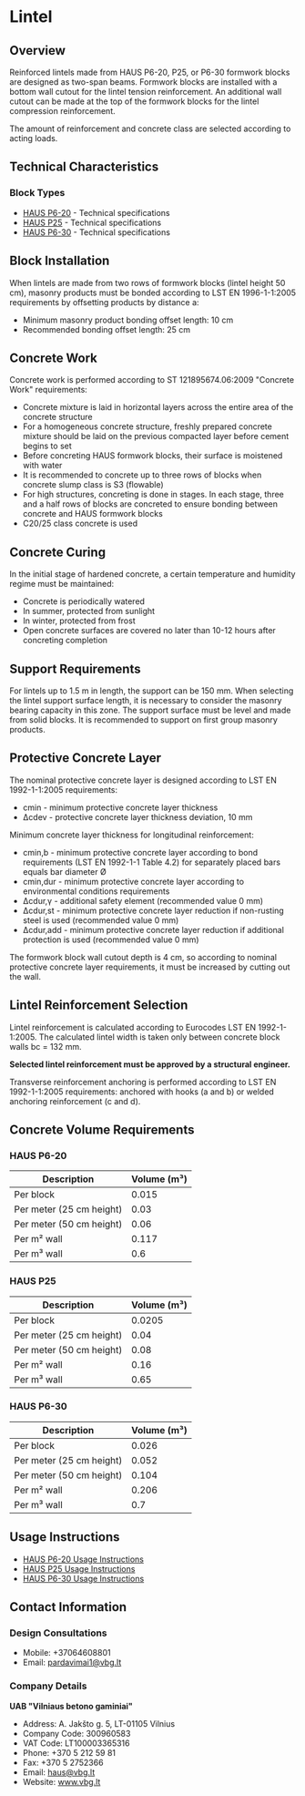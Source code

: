# Lintel

## Overview
Reinforced lintels made from HAUS P6-20, P25, or P6-30 formwork blocks are designed as two-span beams. Formwork blocks are installed with a bottom wall cutout for the lintel tension reinforcement. An additional wall cutout can be made at the top of the formwork blocks for the lintel compression reinforcement.

The amount of reinforcement and concrete class are selected according to acting loads.

## Technical Characteristics
### Block Types
- [HAUS P6-20](https://www.vbg.lt/wp-content/uploads/2020/12/ESD_P6_20.pdf) - Technical specifications
- [HAUS P25](https://www.vbg.lt/wp-content/uploads/2020/12/ECD_P25.pdf) - Technical specifications
- [HAUS P6-30](https://www.vbg.lt/wp-content/uploads/2020/12/ESD_P6-30.pdf) - Technical specifications

## Block Installation
When lintels are made from two rows of formwork blocks (lintel height 50 cm), masonry products must be bonded according to LST EN 1996-1-1:2005 requirements by offsetting products by distance a:
- Minimum masonry product bonding offset length: 10 cm
- Recommended bonding offset length: 25 cm

## Concrete Work
Concrete work is performed according to ST 121895674.06:2009 "Concrete Work" requirements:
- Concrete mixture is laid in horizontal layers across the entire area of the concrete structure
- For a homogeneous concrete structure, freshly prepared concrete mixture should be laid on the previous compacted layer before cement begins to set
- Before concreting HAUS formwork blocks, their surface is moistened with water
- It is recommended to concrete up to three rows of blocks when concrete slump class is S3 (flowable)
- For high structures, concreting is done in stages. In each stage, three and a half rows of blocks are concreted to ensure bonding between concrete and HAUS formwork blocks
- C20/25 class concrete is used

## Concrete Curing
In the initial stage of hardened concrete, a certain temperature and humidity regime must be maintained:
- Concrete is periodically watered
- In summer, protected from sunlight
- In winter, protected from frost
- Open concrete surfaces are covered no later than 10-12 hours after concreting completion

## Support Requirements
For lintels up to 1.5 m in length, the support can be 150 mm. When selecting the lintel support surface length, it is necessary to consider the masonry bearing capacity in this zone. The support surface must be level and made from solid blocks. It is recommended to support on first group masonry products.

## Protective Concrete Layer
The nominal protective concrete layer is designed according to LST EN 1992-1-1:2005 requirements:
- cmin - minimum protective concrete layer thickness
- Δcdev - protective concrete layer thickness deviation, 10 mm

Minimum concrete layer thickness for longitudinal reinforcement:
- cmin,b - minimum protective concrete layer according to bond requirements (LST EN 1992-1-1 Table 4.2) for separately placed bars equals bar diameter Ø
- cmin,dur - minimum protective concrete layer according to environmental conditions requirements
- Δcdur,γ - additional safety element (recommended value 0 mm)
- Δcdur,st - minimum protective concrete layer reduction if non-rusting steel is used (recommended value 0 mm)
- Δcdur,add - minimum protective concrete layer reduction if additional protection is used (recommended value 0 mm)

The formwork block wall cutout depth is 4 cm, so according to nominal protective concrete layer requirements, it must be increased by cutting out the wall.

## Lintel Reinforcement Selection
Lintel reinforcement is calculated according to Eurocodes LST EN 1992-1-1:2005. The calculated lintel width is taken only between concrete block walls bc = 132 mm.

**Selected lintel reinforcement must be approved by a structural engineer.**

Transverse reinforcement anchoring is performed according to LST EN 1992-1-1:2005 requirements: anchored with hooks (a and b) or welded anchoring reinforcement (c and d).

## Concrete Volume Requirements
### HAUS P6-20
| Description | Volume (m³) |
|-------------|-------------|
| Per block | 0.015 |
| Per meter (25 cm height) | 0.03 |
| Per meter (50 cm height) | 0.06 |
| Per m² wall | 0.117 |
| Per m³ wall | 0.6 |

### HAUS P25
| Description | Volume (m³) |
|-------------|-------------|
| Per block | 0.0205 |
| Per meter (25 cm height) | 0.04 |
| Per meter (50 cm height) | 0.08 |
| Per m² wall | 0.16 |
| Per m³ wall | 0.65 |

### HAUS P6-30
| Description | Volume (m³) |
|-------------|-------------|
| Per block | 0.026 |
| Per meter (25 cm height) | 0.052 |
| Per meter (50 cm height) | 0.104 |
| Per m² wall | 0.206 |
| Per m³ wall | 0.7 |

## Usage Instructions
- [HAUS P6-20 Usage Instructions](https://www.vbg.lt/wp-content/uploads/2021/01/Naudojimo-instrukcija-P6-20.pdf)
- [HAUS P25 Usage Instructions](https://www.vbg.lt/wp-content/uploads/2021/01/Naudojimo-instrukcija-P25.pdf)
- [HAUS P6-30 Usage Instructions](https://www.vbg.lt/wp-content/uploads/2021/01/Naudojimo-instrukcija-P6-30.pdf)

## Contact Information
### Design Consultations
- Mobile: +37064608801
- Email: pardavimai1@vbg.lt

### Company Details
**UAB "Vilniaus betono gaminiai"**
- Address: A. Jakšto g. 5, LT-01105 Vilnius
- Company Code: 300960583
- VAT Code: LT100003365316
- Phone: +370 5 212 59 81
- Fax: +370 5 2752366
- Email: haus@vbg.lt
- Website: www.vbg.lt
